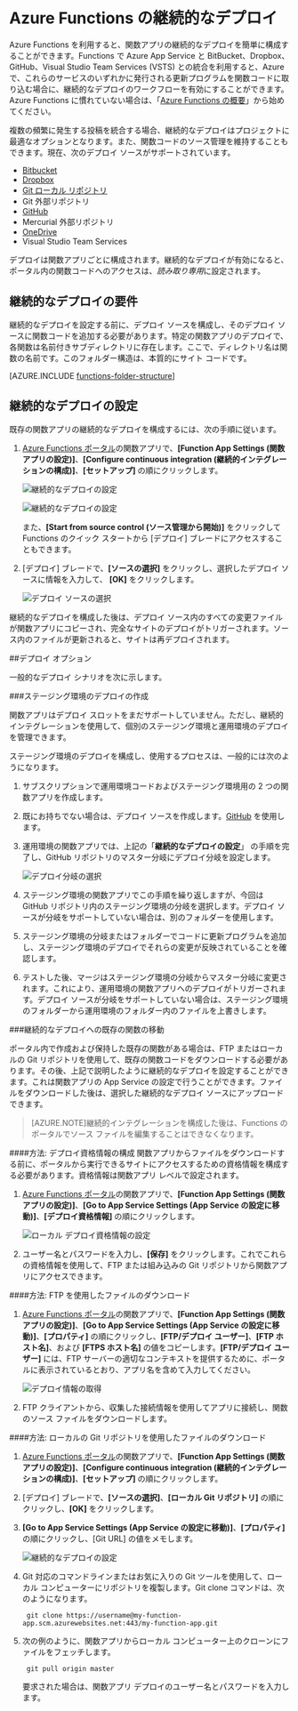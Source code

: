 <properties
   pageTitle="Azure Functions の継続的なデプロイ | Microsoft Azure"
   description="Azure App Service の継続的なデプロイ機能を使用して、Azure Functions を発行します。"
   services="functions"
   documentationCenter="na"
   authors="ggailey777"
   manager="erikre"
   editor=""
   tags=""
   />

<tags
   ms.service="functions"
   ms.devlang="multiple"
   ms.topic="article"
   ms.tgt_pltfrm="multiple"
   ms.workload="na"
   ms.date="09/25/2016"
   ms.author="glenga"/>

# Azure Functions の継続的なデプロイ 

Azure Functions を利用すると、関数アプリの継続的なデプロイを簡単に構成することができます。Functions で Azure App Service と BitBucket、Dropbox、GitHub、Visual Studio Team Services (VSTS) との統合を利用すると、Azure で、これらのサービスのいずれかに発行される更新プログラムを関数コードに取り込む場合に、継続的なデプロイのワークフローを有効にすることができます。Azure Functions に慣れていない場合は、「[Azure Functions の概要](functions-overview.md)」から始めてください。

複数の頻繁に発生する投稿を統合する場合、継続的なデプロイはプロジェクトに最適なオプションとなります。また、関数コードのソース管理を維持することもできます。現在、次のデプロイ ソースがサポートされています。

+ [Bitbucket](https://bitbucket.org/)
+ [Dropbox](https://bitbucket.org/)
+ [Git ローカル リポジトリ](../app-service-web/app-service-deploy-local-git.md)
+ Git 外部リポジトリ
+ [GitHub]
+ Mercurial 外部リポジトリ
+ [OneDrive](https://onedrive.live.com/)
+ Visual Studio Team Services

デプロイは関数アプリごとに構成されます。継続的なデプロイが有効になると、 ポータル内の関数コードへのアクセスは、*読み取り専用*に設定されます。

## 継続的なデプロイの要件

継続的なデプロイを設定する前に、デプロイ ソースを構成し、そのデプロイ ソースに関数コードを追加する必要があります。特定の関数アプリのデプロイで、各関数は名前付きサブディレクトリに存在します。ここで、ディレクトリ名は関数の名前です。このフォルダー構造は、本質的にサイト コードです。

[AZURE.INCLUDE [functions-folder-structure](../../includes/functions-folder-structure.md)]

## 継続的なデプロイの設定

既存の関数アプリの継続的なデプロイを構成するには、次の手順に従います。

1. [Azure Functions ポータル](https://functions.azure.com/signin)の関数アプリで、**[Function App Settings (関数アプリの設定)]**、**[Configure continuous integration (継続的インテグレーションの構成)]**、**[セットアップ]** の順にクリックします。

	![継続的なデプロイの設定](./media/functions-continuous-deployment/setup-deployment.png)
	
	![継続的なデプロイの設定](./media/functions-continuous-deployment/setup-deployment-1.png)
	
	また、**[Start from source control (ソース管理から開始)]** をクリックして Functions のクイック スタートから [デプロイ] ブレードにアクセスすることもできます。

2. [デプロイ] ブレードで、**[ソースの選択]** をクリックし、選択したデプロイ ソースに情報を入力して、 **[OK]** をクリックします。

	![デプロイ ソースの選択](./media/functions-continuous-deployment/choose-deployment-source.png)

継続的なデプロイを構成した後は、デプロイ ソース内のすべての変更ファイルが関数アプリにコピーされ、完全なサイトのデプロイがトリガーされます。ソース内のファイルが更新されると、サイトは再デプロイされます。


##デプロイ オプション

一般的なデプロイ シナリオを次に示します。

###ステージング環境のデプロイの作成

関数アプリはデプロイ スロットをまだサポートしていません。ただし、継続的インテグレーションを使用して、個別のステージング環境と運用環境のデプロイを管理できます。

ステージング環境のデプロイを構成し、使用するプロセスは、一般的には次のようになります。

1. サブスクリプションで運用環境コードおよびステージング環境用の 2 つの関数アプリを作成します。

2. 既にお持ちでない場合は、デプロイ ソースを作成します。[GitHub] を使用します。
 
3. 運用環境の関数アプリでは、上記の「**継続的なデプロイの設定**」 の手順を完了し、GitHub リポジトリのマスター分岐にデプロイ分岐を設定します。

	![デプロイ分岐の選択](./media/functions-continuous-deployment/choose-deployment-branch.png)

4. ステージング環境の関数アプリでこの手順を繰り返しますが、今回は GitHub リポジトリ内のステージング環境の分岐を選択します。デプロイ ソースが分岐をサポートしていない場合は、別のフォルダーを使用します。
 
5. ステージング環境の分岐またはフォルダーでコードに更新プログラムを追加し、ステージング環境のデプロイでそれらの変更が反映されていることを確認します。

6. テストした後、マージはステージング環境の分岐からマスター分岐に変更されます。これにより、運用環境の関数アプリへのデプロイがトリガーされます。デプロイ ソースが分岐をサポートしていない場合は、ステージング環境のフォルダーから運用環境のフォルダー内のファイルを上書きします。

###継続的なデプロイへの既存の関数の移動

ポータル内で作成および保持した既存の関数がある場合は、FTP またはローカルの Git リポジトリを使用して、既存の関数コードをダウンロードする必要があります。その後、上記で説明したように継続的なデプロイを設定することができます。これは関数アプリの App Service の設定で行うことができます。ファイルをダウンロードした後は、選択した継続的なデプロイ ソースにアップロードできます。

>[AZURE.NOTE]継続的インテグレーションを構成した後は、Functions のポータルでソース ファイルを編集することはできなくなります。

####方法: デプロイ資格情報の構成
関数アプリからファイルをダウンロードする前に、ポータルから実行できるサイトにアクセスするための資格情報を構成する必要があります。資格情報は関数アプリ レベルで設定されます。

1. [Azure Functions ポータル](https://functions.azure.com/signin)の関数アプリで、**[Function App Settings (関数アプリの設定)]**、**[Go to App Service Settings (App Service の設定に移動)]**、**[デプロイ資格情報]** の順にクリックします。

	![ローカル デプロイ資格情報の設定](./media/functions-continuous-deployment/setup-deployment-credentials.png)

2. ユーザー名とパスワードを入力し、**[保存]** をクリックします。これでこれらの資格情報を使用して、FTP または組み込みの Git リポジトリから関数アプリにアクセスできます。

####方法: FTP を使用したファイルのダウンロード

1. [Azure Functions ポータル](https://functions.azure.com/signin)の関数アプリで、**[Function App Settings (関数アプリの設定)]**、**[Go to App Service Settings (App Service の設定に移動)]**、**[プロパティ]** の順にクリックし、**[FTP/デプロイ ユーザー]**、**[FTP ホスト名]**、および **[FTPS ホスト名]** の値をコピーします。**[FTP/デプロイ ユーザー]** には、FTP サーバーの適切なコンテキストを提供するために、ポータルに表示されているとおり、アプリ名を含めて入力してください。

	![デプロイ情報の取得](./media/functions-continuous-deployment/get-deployment-credentials.png)
    
2. FTP クライアントから、収集した接続情報を使用してアプリに接続し、関数のソース ファイルをダウンロードします。

####方法: ローカルの Git リポジトリを使用したファイルのダウンロード

1. [Azure Functions ポータル](https://functions.azure.com/signin)の関数アプリで、**[Function App Settings (関数アプリの設定)]**、**[Configure continuous integration (継続的インテグレーションの構成)]**、**[セットアップ]** の順にクリックします。

2. [デプロイ] ブレードで、**[ソースの選択]**、**[ローカル Git リポジトリ]** の順にクリックし、**[OK]** をクリックします。
 
3. **[Go to App Service Settings (App Service の設定に移動)]**、**[プロパティ]** の順にクリックし、[Git URL] の値をメモします。
    
	![継続的なデプロイの設定](./media/functions-continuous-deployment/get-local-git-deployment-url.png)

4. Git 対応のコマンドラインまたはお気に入りの Git ツールを使用して、ローカル コンピューターにリポジトリを複製します。Git clone コマンドは、次のようになります。

		git clone https://username@my-function-app.scm.azurewebsites.net:443/my-function-app.git

5. 次の例のように、関数アプリからローカル コンピューター上のクローンにファイルをフェッチします。

		git pull origin master

	要求された場合は、関数アプリ デプロイのユーザー名とパスワードを入力します。


[GitHub]: https://github.com/

<!---HONumber=AcomDC_0928_2016-->